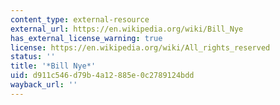 ```yaml
---
content_type: external-resource
external_url: https://en.wikipedia.org/wiki/Bill_Nye
has_external_license_warning: true
license: https://en.wikipedia.org/wiki/All_rights_reserved
status: ''
title: '*Bill Nye*'
uid: d911c546-d79b-4a12-885e-0c2789124bdd
wayback_url: ''
---
```

